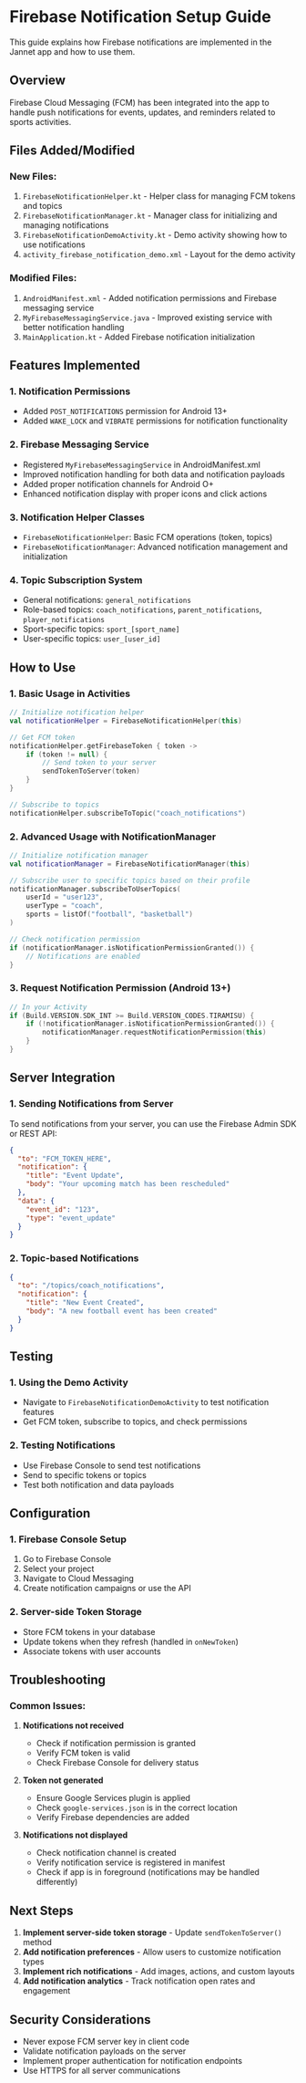 # Firebase Notification Setup Guide

This guide explains how Firebase notifications are implemented in the Jannet app and how to use them.

## Overview

Firebase Cloud Messaging (FCM) has been integrated into the app to handle push notifications for events, updates, and reminders related to sports activities.

## Files Added/Modified

### New Files:
1. `FirebaseNotificationHelper.kt` - Helper class for managing FCM tokens and topics
2. `FirebaseNotificationManager.kt` - Manager class for initializing and managing notifications
3. `FirebaseNotificationDemoActivity.kt` - Demo activity showing how to use notifications
4. `activity_firebase_notification_demo.xml` - Layout for the demo activity

### Modified Files:
1. `AndroidManifest.xml` - Added notification permissions and Firebase messaging service
2. `MyFirebaseMessagingService.java` - Improved existing service with better notification handling
3. `MainApplication.kt` - Added Firebase notification initialization

## Features Implemented

### 1. Notification Permissions
- Added `POST_NOTIFICATIONS` permission for Android 13+
- Added `WAKE_LOCK` and `VIBRATE` permissions for notification functionality

### 2. Firebase Messaging Service
- Registered `MyFirebaseMessagingService` in AndroidManifest.xml
- Improved notification handling for both data and notification payloads
- Added proper notification channels for Android O+
- Enhanced notification display with proper icons and click actions

### 3. Notification Helper Classes
- `FirebaseNotificationHelper`: Basic FCM operations (token, topics)
- `FirebaseNotificationManager`: Advanced notification management and initialization

### 4. Topic Subscription System
- General notifications: `general_notifications`
- Role-based topics: `coach_notifications`, `parent_notifications`, `player_notifications`
- Sport-specific topics: `sport_[sport_name]`
- User-specific topics: `user_[user_id]`

## How to Use

### 1. Basic Usage in Activities

```kotlin
// Initialize notification helper
val notificationHelper = FirebaseNotificationHelper(this)

// Get FCM token
notificationHelper.getFirebaseToken { token ->
    if (token != null) {
        // Send token to your server
        sendTokenToServer(token)
    }
}

// Subscribe to topics
notificationHelper.subscribeToTopic("coach_notifications")
```

### 2. Advanced Usage with NotificationManager

```kotlin
// Initialize notification manager
val notificationManager = FirebaseNotificationManager(this)

// Subscribe user to specific topics based on their profile
notificationManager.subscribeToUserTopics(
    userId = "user123",
    userType = "coach",
    sports = listOf("football", "basketball")
)

// Check notification permission
if (notificationManager.isNotificationPermissionGranted()) {
    // Notifications are enabled
}
```

### 3. Request Notification Permission (Android 13+)

```kotlin
// In your Activity
if (Build.VERSION.SDK_INT >= Build.VERSION_CODES.TIRAMISU) {
    if (!notificationManager.isNotificationPermissionGranted()) {
        notificationManager.requestNotificationPermission(this)
    }
}
```

## Server Integration

### 1. Sending Notifications from Server

To send notifications from your server, you can use the Firebase Admin SDK or REST API:

```json
{
  "to": "FCM_TOKEN_HERE",
  "notification": {
    "title": "Event Update",
    "body": "Your upcoming match has been rescheduled"
  },
  "data": {
    "event_id": "123",
    "type": "event_update"
  }
}
```

### 2. Topic-based Notifications

```json
{
  "to": "/topics/coach_notifications",
  "notification": {
    "title": "New Event Created",
    "body": "A new football event has been created"
  }
}
```

## Testing

### 1. Using the Demo Activity
- Navigate to `FirebaseNotificationDemoActivity` to test notification features
- Get FCM token, subscribe to topics, and check permissions

### 2. Testing Notifications
- Use Firebase Console to send test notifications
- Send to specific tokens or topics
- Test both notification and data payloads

## Configuration

### 1. Firebase Console Setup
1. Go to Firebase Console
2. Select your project
3. Navigate to Cloud Messaging
4. Create notification campaigns or use the API

### 2. Server-side Token Storage
- Store FCM tokens in your database
- Update tokens when they refresh (handled in `onNewToken`)
- Associate tokens with user accounts

## Troubleshooting

### Common Issues:

1. **Notifications not received**
   - Check if notification permission is granted
   - Verify FCM token is valid
   - Check Firebase Console for delivery status

2. **Token not generated**
   - Ensure Google Services plugin is applied
   - Check `google-services.json` is in the correct location
   - Verify Firebase dependencies are added

3. **Notifications not displayed**
   - Check notification channel is created
   - Verify notification service is registered in manifest
   - Check if app is in foreground (notifications may be handled differently)

## Next Steps

1. **Implement server-side token storage** - Update `sendTokenToServer()` method
2. **Add notification preferences** - Allow users to customize notification types
3. **Implement rich notifications** - Add images, actions, and custom layouts
4. **Add notification analytics** - Track notification open rates and engagement

## Security Considerations

- Never expose FCM server key in client code
- Validate notification payloads on the server
- Implement proper authentication for notification endpoints
- Use HTTPS for all server communications
